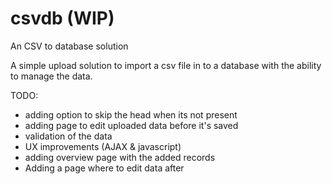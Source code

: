 # csvdb (WIP)
An CSV to database solution


A simple upload solution to import a csv file in to a database with the ability to manage the data.


TODO:

- adding option to skip the head when its not present
- adding page to edit uploaded data before it's saved
- validation of the data
- UX improvements (AJAX & javascript)
- adding overview page with the added records
- Adding a page where to edit data after